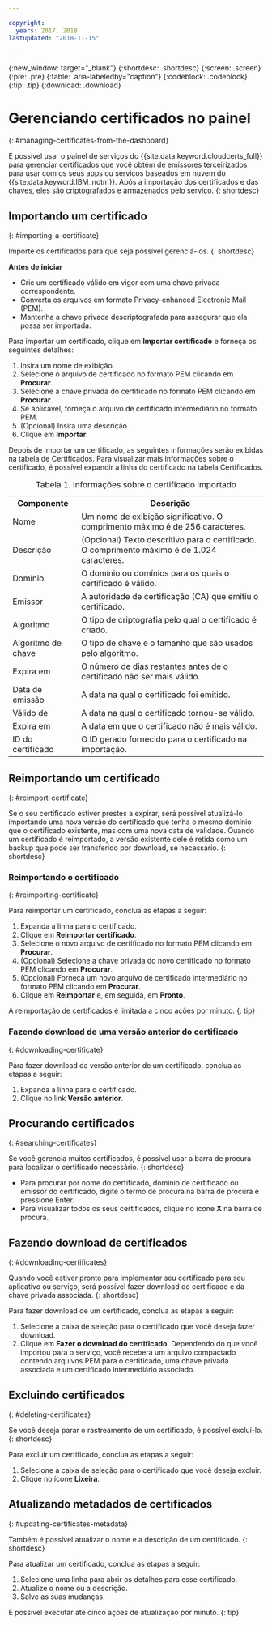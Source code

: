 ```yaml
---

copyright:
  years: 2017, 2018
lastupdated: "2018-11-15"

---
```

{:new_window: target="_blank"}
{:shortdesc: .shortdesc}
{:screen: .screen}
{:pre: .pre}
{:table: .aria-labeledby="caption"}
{:codeblock: .codeblock}
{:tip: .tip}
{:download: .download}

# Gerenciando certificados no painel
{: #managing-certificates-from-the-dashboard}

É possível usar o painel de serviços do {{site.data.keyword.cloudcerts_full}} para gerenciar certificados que você obtém de emissores terceirizados para usar com os seus apps ou serviços baseados em nuvem do {{site.data.keyword.IBM_notm}}. Após a importação dos certificados e das chaves, eles são criptografados e armazenados pelo serviço.
{: shortdesc}

## Importando um certificado
{: #importing-a-certificate}

Importe os certificados para que seja possível gerenciá-los.
{: shortdesc}

**Antes de iniciar**

* Crie um certificado válido em vigor com uma chave privada correspondente.
* Converta os arquivos em formato Privacy-enhanced Electronic Mail (PEM).
* Mantenha a chave privada descriptografada para assegurar que ela possa ser importada.

Para importar um certificado, clique em **Importar certificado** e forneça os seguintes detalhes:

1. Insira um nome de exibição.
2. Selecione o arquivo de certificado no formato PEM clicando em **Procurar**.
3. Selecione a chave privada do certificado no formato PEM clicando em **Procurar**.
4. Se aplicável, forneça o arquivo de certificado intermediário no formato PEM.
5. (Opcional) Insira uma descrição. 
6. Clique em **Importar**.

Depois de importar um certificado, as seguintes informações serão exibidas na tabela de Certificados. Para visualizar mais informações sobre o certificado, é possível expandir a linha do certificado na tabela Certificados.

<table>
<caption> Tabela 1. Informações sobre o certificado importado </caption>
  <tr>
    <th> Componente </th>
    <th> Descrição </th>
  </tr>
  <tr>
    <td>Nome</td>
    <td>Um nome de exibição significativo. O comprimento máximo é de 256 caracteres. </td>
  </tr>
  <tr>
    <td>Descrição</td>
    <td>(Opcional) Texto descritivo para o certificado. O comprimento máximo é de 1.024 caracteres.</td>
  </tr>
  <tr>
    <td>Domínio</td>
    <td>O domínio ou domínios para os quais o certificado é válido. </td>
  </tr>
  <tr>
    <td>Emissor</td>
    <td>A autoridade de certificação (CA) que emitiu o certificado.</td>
  </tr>
  <tr>
    <td>Algoritmo</td>
    <td>O tipo de criptografia pelo qual o certificado é criado. </td>
  </tr>
  <tr>
    <td>Algoritmo de chave</td>
    <td>O tipo de chave e o tamanho que são usados pelo algoritmo. </td>
  </tr>
  <tr>
    <td>Expira em </td>
    <td>O número de dias restantes antes de o certificado não ser mais válido. </td>
  </tr>
  <tr>
    <td>Data de emissão</td>
    <td>A data na qual o certificado foi emitido. </td>
  </tr>
  <tr>
    <td>Válido de</td>
    <td>A data na qual o certificado tornou-se válido. </td>
  </tr>
  <tr>
    <td>Expira em</td>
    <td>A data em que o certificado não é mais válido. </td>
  </tr>
  <tr>
    <td>ID do certificado</td>
    <td>O ID gerado fornecido para o certificado na importação. </td>
  </tr>
</table>

## Reimportando um certificado
{: #reimport-certificate}

Se o seu certificado estiver prestes a expirar, será possível atualizá-lo importando uma nova versão do certificado que tenha o mesmo domínio que o certificado existente, mas com uma nova data de validade. Quando um certificado é reimportado, a versão existente dele é retida como um backup que pode ser transferido por download, se necessário.
{: shortdesc}

### Reimportando o certificado
{: #reimporting-certificate}

Para reimportar um certificado, conclua as etapas a seguir:

1. Expanda a linha para o certificado.
2. Clique em **Reimportar certificado**.
3. Selecione o novo arquivo de certificado no formato PEM clicando em **Procurar**.
4. (Opcional) Selecione a chave privada do novo certificado no formato PEM clicando em **Procurar**.
5. (Opcional) Forneça um novo arquivo de certificado intermediário no formato PEM clicando em **Procurar**.
6. Clique em **Reimportar** e, em seguida, em **Pronto**.

A reimportação de certificados é limitada a cinco ações por minuto.
{: tip}

### Fazendo download de uma versão anterior do certificado
{: #downloading-certificate}

Para fazer download da versão anterior de um certificado, conclua as etapas a seguir:

1. Expanda a linha para o certificado.
2. Clique no link **Versão anterior**.

## Procurando certificados
{: #searching-certificates}

Se você gerencia muitos certificados, é possível usar a barra de procura para localizar o certificado necessário.
{: shortdesc}

* Para procurar por nome do certificado, domínio de certificado ou emissor do certificado, digite o termo de procura na
barra de procura e pressione Enter.
* Para visualizar todos os seus certificados, clique no ícone **X** na barra de procura.

## Fazendo download de certificados
{: #downloading-certificates}

Quando você estiver pronto para implementar seu certificado para seu aplicativo ou serviço, será possível fazer
download do certificado e da chave privada associada.
{: shortdesc}

Para fazer download de um certificado, conclua as etapas a seguir:

1. Selecione a caixa de seleção para o certificado que você deseja fazer download.
2. Clique em **Fazer o download do certificado**. Dependendo do que você importou para o serviço, você
receberá um arquivo compactado contendo arquivos PEM para o certificado, uma chave privada associada e um certificado
intermediário associado.

## Excluindo certificados
{: #deleting-certificates}

Se você deseja parar o rastreamento de um certificado, é possível excluí-lo.
{: shortdesc}  

Para excluir um certificado, conclua as etapas a seguir:

1. Selecione a caixa de seleção para o certificado que você deseja excluir.
2. Clique no ícone **Lixeira**.

## Atualizando metadados de certificados
{: #updating-certificates-metadata}

Também é possível atualizar o nome e a descrição de um certificado.
{: shortdesc}

Para atualizar um certificado, conclua as etapas a seguir:

1. Selecione uma linha para abrir os detalhes para esse certificado.
2. Atualize o nome ou a descrição.
3. Salve as suas mudanças.

É possível executar até cinco ações de atualização por minuto.
{: tip}
